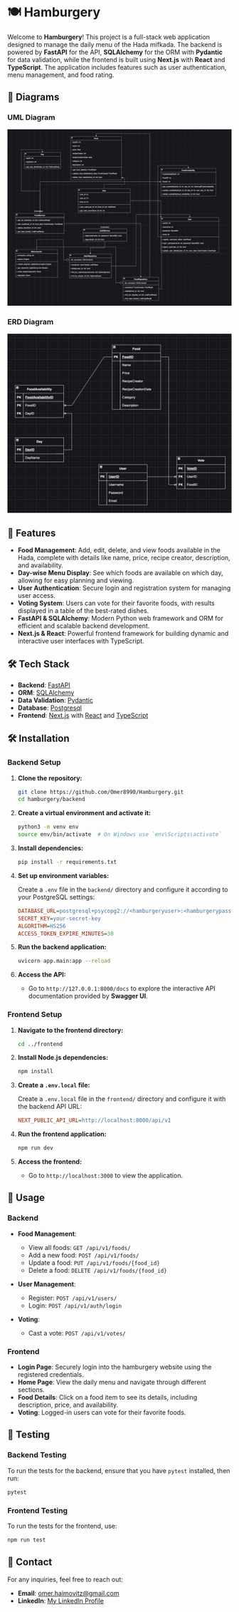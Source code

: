 # 🍽️ Hamburgery

Welcome to **Hamburgery**! This project is a full-stack web application designed to manage the daily menu of the Hada mifkada. The backend is powered by **FastAPI** for the API, **SQLAlchemy** for the ORM with **Pydantic** for data validation, while the frontend is built using **Next.js** with **React** and **TypeScript**. The application includes features such as user authentication, menu management, and food rating.

## 📐 Diagrams

### UML Diagram

![UML Diagram](./images/uml.png)

### ERD Diagram

![ERD Diagram](./images/erd.png)

## 🚀 Features

- **Food Management**: Add, edit, delete, and view foods available in the Hada, complete with details like name, price, recipe creator, description, and availability.
- **Day-wise Menu Display**: See which foods are available on which day, allowing for easy planning and viewing.
- **User Authentication**: Secure login and registration system for managing user access.
- **Voting System**: Users can vote for their favorite foods, with results displayed in a table of the best-rated dishes.
- **FastAPI & SQLAlchemy**: Modern Python web framework and ORM for efficient and scalable backend development.
- **Next.js & React**: Powerful frontend framework for building dynamic and interactive user interfaces with TypeScript.

## 🛠️ Tech Stack

- **Backend**: [FastAPI](https://fastapi.tiangolo.com/)
- **ORM**: [SQLAlchemy](https://www.sqlalchemy.org/)
- **Data Validation**: [Pydantic](https://pydantic-docs.helpmanual.io/)
- **Database**: [Postgresql](https://www.postgresql.org/)
- **Frontend**: [Next.js](https://nextjs.org/) with [React](https://reactjs.org/) and [TypeScript](https://www.typescriptlang.org/)

## 🛠️ Installation

### Backend Setup

1. **Clone the repository:**

   ```bash
   git clone https://github.com/Omer8990/Hamburgery.git
   cd hamburgery/backend
   ```

2. **Create a virtual environment and activate it:**

   ```bash
   python3 -m venv env
   source env/bin/activate  # On Windows use `env\Scripts\activate`
   ```

3. **Install dependencies:**

   ```bash
   pip install -r requirements.txt
   ```

4. **Set up environment variables:**

   Create a `.env` file in the `backend/` directory and configure it according to your PostgreSQL settings:

   ```ini
   DATABASE_URL=postgresql+psycopg2://<hamburgeryuser>:<hamburgerypassword>@localhost/hamburgerydb
   SECRET_KEY=your-secret-key
   ALGORITHM=HS256
   ACCESS_TOKEN_EXPIRE_MINUTES=30
   ```

5. **Run the backend application:**

   ```bash
   uvicorn app.main:app --reload
   ```

6. **Access the API:**

   - Go to `http://127.0.0.1:8000/docs` to explore the interactive API documentation provided by **Swagger UI**.

### Frontend Setup

1. **Navigate to the frontend directory:**

   ```bash
   cd ../frontend
   ```

2. **Install Node.js dependencies:**

   ```bash
   npm install
   ```

3. **Create a `.env.local` file:**

   Create a `.env.local` file in the `frontend/` directory and configure it with the backend API URL:

   ```ini
   NEXT_PUBLIC_API_URL=http://localhost:8000/api/v1
   ```

4. **Run the frontend application:**

   ```bash
   npm run dev
   ```

5. **Access the frontend:**

   - Go to `http://localhost:3000` to view the application.

## 🎯 Usage

### Backend

- **Food Management**:
  - View all foods: `GET /api/v1/foods/`
  - Add a new food: `POST /api/v1/foods/`
  - Update a food: `PUT /api/v1/foods/{food_id}`
  - Delete a food: `DELETE /api/v1/foods/{food_id}`

- **User Management**:
  - Register: `POST /api/v1/users/`
  - Login: `POST /api/v1/auth/login`

- **Voting**:
  - Cast a vote: `POST /api/v1/votes/`

### Frontend
- **Login Page**: Securely login into the hamburgery website using the registered credentials.
- **Home Page**: View the daily menu and navigate through different sections.
- **Food Details**: Click on a food item to see its details, including description, price, and availability.
- **Voting**: Logged-in users can vote for their favorite foods.

## 🧪 Testing

### Backend Testing

To run the tests for the backend, ensure that you have `pytest` installed, then run:

```bash
pytest
```

### Frontend Testing

To run the tests for the frontend, use:

```bash
npm run test
```

## 📧 Contact

For any inquiries, feel free to reach out:

- **Email**: [omer.haimovitz@gmail.com](mailto:omer.haimovitz@gmail.com)
- **LinkedIn**: [My LinkedIn Profile](https://www.linkedin.com/in/omer-h-1531a5225?trk=contact-info)
